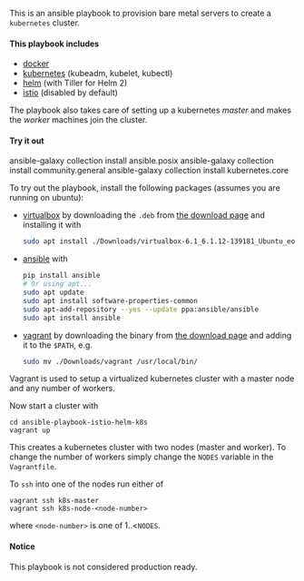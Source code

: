 This is an ansible playbook to provision bare metal servers
to create a `kubernetes` cluster.

#### This playbook includes
- [docker](https://www.docker.com/)
- [kubernetes](https://kubernetes.io) (kubeadm, kubelet, kubectl)
- [helm](https://helm.sh/) (with Tiller for Helm 2)
- [istio](https://istio.io/) (disabled by default)

The playbook also takes care of setting up a kubernetes _master_ and 
makes the _worker_ machines join the cluster.

#### Try it out
ansible-galaxy collection install ansible.posix
ansible-galaxy collection install community.general
ansible-galaxy collection install kubernetes.core

To try out the playbook, install the following packages (assumes you are running on ubuntu):
- [virtualbox](https://www.virtualbox.org/) by downloading the `.deb` from [the download page](https://www.virtualbox.org/wiki/Linux_Downloads) and installing it with
    ```bash
    sudo apt install ./Downloads/virtualbox-6.1_6.1.12-139181_Ubuntu_eoan_amd64.deb
    ```
- [ansible](https://www.ansible.com/) with
    ```bash
    pip install ansible
    # Or using apt...
    sudo apt update
    sudo apt install software-properties-common
    sudo apt-add-repository --yes --update ppa:ansible/ansible
    sudo apt install ansible
    ```
- [vagrant](https://www.vagrantup.com/) by downloading the binary from [the download page](https://www.vagrantup.com/downloads) and adding it to the `$PATH`, e.g.
    ```bash
    sudo mv ./Downloads/vagrant /usr/local/bin/
    ```

Vagrant is used to setup a virtualized kubernetes cluster with a master node and any number of workers.

Now start a cluster with
```
cd ansible-playbook-istio-helm-k8s
vagrant up
```
This creates a kubernetes cluster with two nodes (master and worker).
To change the number of workers simply change the `NODES` variable in the `Vagrantfile`.

To `ssh` into one of the nodes run either of
```
vagrant ssh k8s-master
vagrant ssh k8s-node-<node-number>
```
where `<node-number>` is one of 1..<`NODES`.

#### Notice
This playbook is not considered production ready.
